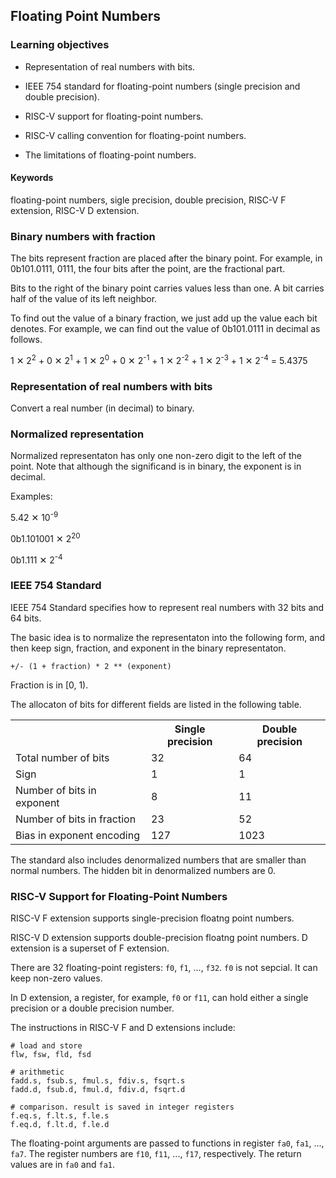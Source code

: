 ## Floating Point Numbers

### Learning objectives

* Representation of real numbers with bits.

* IEEE 754 standard for floating-point numbers (single precision and double precision).

* RISC-V support for floating-point numbers.

* RISC-V calling convention for floating-point numbers. 

* The limitations of floating-point numbers.

#### Keywords

floating-point numbers, sigle precision, double precision, RISC-V F extension, 
RISC-V D extension.

### Binary numbers with fraction

The bits represent fraction are placed after the binary point. For example, in
0b101.0111, 0111, the four bits after the point, are the fractional part. 

Bits to the right of the binary point carries values less than one.  A bit
carries half of the value of its left neighbor. 

To find out the value of a binary fraction, we just add up the value each bit
denotes.  For example, we can find out the value of 0b101.0111 in decimal as
follows.

1 ✕ 2<sup>2</sup> + 
0 ✕ 2<sup>1</sup> + 
1 ✕ 2<sup>0</sup> + 
0 ✕ 2<sup>-1</sup> + 
1 ✕ 2<sup>-2</sup> + 
1 ✕ 2<sup>-3</sup> + 
1 ✕ 2<sup>-4</sup> 
= 5.4375

### Representation of real numbers with bits

Convert a real number (in decimal) to binary.

### Normalized representation

Normalized representaton has only one non-zero digit to the left of the point. 
Note that although the significand is in binary, the exponent is in decimal. 

Examples:

5.42 ✕ 10<sup>-9</sup>

0b1.101001 ✕ 2<sup>20</sup>

0b1.111 ✕ 2<sup>-4</sup>

### IEEE 754 Standard

IEEE 754 Standard specifies how to represent real numbers with 32 bits and 64 bits. 

The basic idea is to normalize the representaton into the following form, and
then keep sign, fraction, and exponent in the binary representaton.

```
+/- (1 + fraction) * 2 ** (exponent)
```

Fraction is in [0, 1).

The allocaton of bits for different fields are listed in the following table.

<table>
<tr><th>&nbsp</th><th>Single precision</th><th>Double precision</th></tr>
<tr><td>Total number of bits</td><td>32</td><td>64</td></tr>
<tr><td>Sign</td><td>1</td><td>1</td></tr>
<tr><td>Number of bits in exponent</td><td>8</td><td>11</td></tr>
<tr><td>Number of bits in fraction</td><td>23</td><td>52</td></tr>
<tr><td>Bias in exponent encoding</td><td>127</td><td>1023</td></tr>
</table>

The standard also includes denormalized numbers that are smaller than normal numbers.
The hidden bit in denormalized numbers are 0. 

### RISC-V Support for Floating-Point Numbers

RISC-V F extension supports single-precision floatng point numbers.

RISC-V D extension supports double-precision floatng point numbers.
D extension is a superset of F extension.

There are 32 floating-point registers: `f0`, `f1`, ..., `f32`.
`f0` is not sepcial. It can keep non-zero values.

In D extension, a register, for example, `f0` or `f11`, can hold either a
single precision or a double precision number.

The instructions in RISC-V F and D extensions include:

```
# load and store
flw, fsw, fld, fsd

# arithmetic
fadd.s, fsub.s, fmul.s, fdiv.s, fsqrt.s
fadd.d, fsub.d, fmul.d, fdiv.d, fsqrt.d

# comparison. result is saved in integer registers
f.eq.s, f.lt.s, f.le.s
f.eq.d, f.lt.d, f.le.d
```

The floating-point arguments are passed to functions in register `fa0`, `fa1`,
..., `fa7`. The register numbers are `f10`, `f11`, ..., `f17`, respectively.
The return values are in `fa0` and `fa1`.

